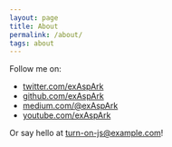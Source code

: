 ```yaml
---
layout: page
title: About
permalink: /about/
tags: about
---
```


Follow me on:

* [twitter.com/exAspArk](https://twitter.com/exAspArk)
* [github.com/exAspArk](https://github.com/exAspArk)
* [medium.com/@exAspArk](https://medium.com/@exAspArk)
* [youtube.com/exAspArk](https://youtube.com/exAspArk)

Or say hello at <a id="my-email" href="mailto:do-not-spam@example.com">turn-on-js@example.com</a>!

<script type="text/javascript">
  (function() {
    var element = document.getElementById("my-email");
    element.innerHTML = "{{ site.email }}";
    element.href = "mailto:{{ site.real_email }}";
  })();
</script>
